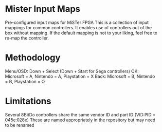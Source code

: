 # Mister Input Maps
 Pre-configured input maps for MiSTer FPGA
 This is a collection of input mappings for common controllers.
 It enables use of controllers out of the box without mapping.
 If the default mapping is not to your liking, feel free to re-map the controller.

# Methodology
 Menu/OSD: Down + Select (Down + Start for Sega controllers)
 OK: Microsoft = A, Nintendo = A, Playstation = X
 Back: Microsoft = B, Nintendo = B, Playstation = O

# Limitations
 Several 8BitDo controllers share the same vendor ID and part ID (VID:PID = 045e:028e)
 These are named appropriately in the repository but may need to be renamed 
